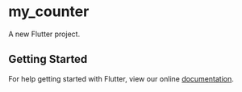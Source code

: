 # my_counter

A new Flutter project.

## Getting Started

For help getting started with Flutter, view our online
[documentation](https://flutter.io/).
